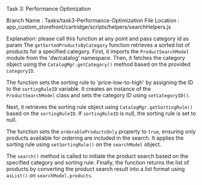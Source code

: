 Task 3: Performance Optimization

Branch Name : Tasks/task3-Performance-Optimization
File Location : app_custom_storefront/cartridge/scripts/helpers/searchHelpers.js

Explanation:
please call this function at any point and pass category id as param
The `getSortedProductsByCategory` function retrieves a sorted list of products for a specified category. First, it imports the `ProductSearchModel` module from the 'dw/catalog' namespace. Then, it fetches the category object using the `CatalogMgr.getCategory()` method based on the provided `categoryID`. 

The function sets the sorting rule to 'price-low-to-high' by assigning the ID to the `sortingRuleID` variable. It creates an instance of the `ProductSearchModel` class and sets the category ID using `setCategoryID()`.

Next, it retrieves the sorting rule object using `CatalogMgr.getSortingRule()` based on the `sortingRuleID`. If `sortingRuleID` is null, the sorting rule is set to null.

The function sets the `orderableProductsOnly` property to `true`, ensuring only products available for ordering are included in the search. It applies the sorting rule using `setSortingRule()` on the `searchModel` object.

The `search()` method is called to initiate the product search based on the specified category and sorting rule. Finally, the function returns the list of products by converting the product search result into a list format using `asList()` on `searchModel.products`.


